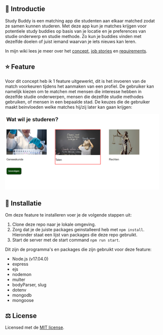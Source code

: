## :wave: Introductie
Study Buddy is een matching app die studenten aan elkaar matched zodat ze samen kunnen studeren. Met deze app kun je matches krijgen voor potentiele study buddies op basis van je locatie en je preferences van studie onderwerp en studie methode. Zo kun je buddies vinden met dezelfde doelen of juist iemand waarvan je iets nieuws kan leren.

In mijn wiki lees je meer over het <a href="https://github.com/rarooij98/matching-application/wiki/Concept">concept</a>, 
<a href="https://github.com/rarooij98/matching-application/wiki/Job-Stories">job stories</a> en
<a href="https://github.com/rarooij98/matching-application/wiki/Requirements">requirements</a>.

## :star: Feature
Voor dit concept heb ik 1 feature uitgewerkt, dit is het invoeren van de match voorkeuren tijdens het aanmaken van een profiel. De gebruiker kan namelijk kiezen om te matchen met mensen die interesse hebben in dezelfde studie onderwerpen, mensen die dezelfde studie methodes gebruiken, of mensen in een bepaalde stad. De keuzes die de gebruiker maakt beinvloeden welke matches hij/zij later kan gaan krijgen:

![keuze formulier](https://github.com/rarooij98/matching-application/blob/main/static/images/selected.PNG)

## :rocket: Installatie
Om deze feature te installeren voer je de volgende stappen uit:
1. Clone deze repo naar je lokale omgeving.
2. Zorg dat je de juiste packages geinstalleerd heb met `npm install`. Hieronder staat een lijst van packages die deze repo gebruikt.
3. Start de server met de start command `npm run start`.

Dit zijn de programma's en packages die zijn gebruikt voor deze feature:
- Node.js (v17.04.0)
- express
- ejs
- nodemon
- multer
- bodyParser, slug
- dotenv
- mongodb
- mongoose

## :balance_scale: License
Licensed met de <a href="https://github.com/rarooij98/matching-application/blob/main/LICENSE">MIT license</a>. 
